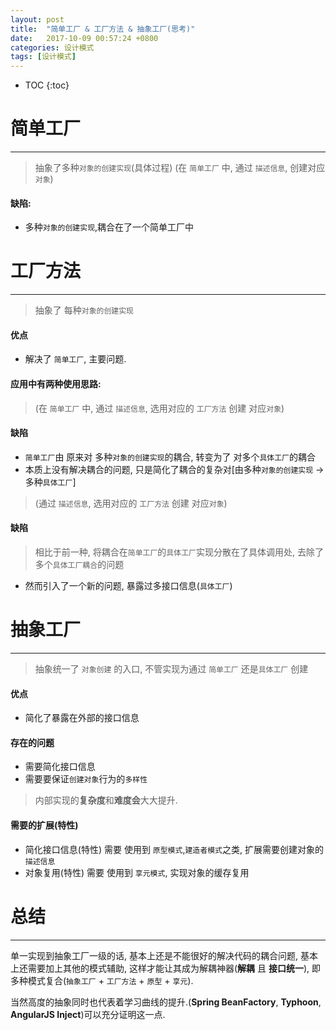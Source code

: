 ```yaml
---
layout: post
title:  "简单工厂 & 工厂方法 & 抽象工厂(思考)"
date:   2017-10-09 00:57:24 +0800
categories: 设计模式
tags: [设计模式]
---
```


* TOC
{:toc}

# 简单工厂

------

> 抽象了多种`对象的创建实现`(具体过程) (在 `简单工厂` 中, 通过 `描述信息`, 创建对应 `对象`)

#### 缺陷:
* 多种`对象的创建实现`,耦合在了一个简单工厂中



# 工厂方法

------


> 抽象了 每种`对象的创建实现`

#### 优点

* 解决了 `简单工厂`, 主要问题.

#### 应用中有两种使用思路:

> (在 `简单工厂` 中, 通过 `描述信息`, 选用对应的 `工厂方法` 创建 对应`对象`) 

#### 缺陷
* `简单工厂`由 原来对 多种`对象的创建实现`的耦合, 转变为了 对多个`具体工厂`的耦合
* 本质上没有解决耦合的问题, 只是简化了耦合的复杂对[由多种`对象的创建实现` -> 多种`具体工厂`]

> (通过 `描述信息`, 选用对应的 `工厂方法` 创建 对应`对象`)

#### 缺陷
> 相比于前一种, 将耦合在`简单工厂`的`具体工厂`实现分散在了具体调用处, 去除了多个`具体工厂耦合`的问题

* 然而引入了一个新的问题, 暴露过多接口信息(`具体工厂`)



# 抽象工厂

------

> 抽象统一了 `对象创建` 的入口, 不管实现为通过 `简单工厂` 还是`具体工厂` 创建

#### 优点

* 简化了暴露在外部的接口信息

#### 存在的问题

* 需要简化接口信息
* 需要要保证`创建对象`行为的`多样性` 

> 内部实现的**复杂度**和**难度会**大大提升.

#### 需要的扩展(特性)

* 简化接口信息(特性) 需要 使用到 `原型模式`,`建造者模式`之类, 扩展需要创建对象的`描述信息`
* 对象复用(特性) 需要 使用到 `享元模式`, 实现对象的缓存复用

# 总结

-------


单一实现到抽象工厂一级的话, 基本上还是不能很好的解决代码的耦合问题, 基本上还需要加上其他的模式辅助, 这样才能让其成为解耦神器(**解耦** 且 **接口统一**), 即多种模式复合(`抽象工厂` + `工厂方法` + `原型` + `享元`).

当然高度的抽象同时也代表着学习曲线的提升.(**Spring BeanFactory**, **Typhoon**, **AngularJS Inject**)可以充分证明这一点.



